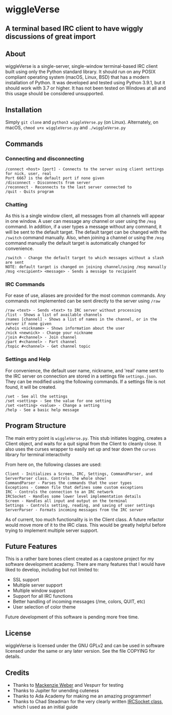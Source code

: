 # wiggleVerse
## A terminal based IRC client to have wiggly discussions of great import

## About
wiggleVerse is a single-server, single-window terminal-based IRC client built using only the Python standard library. It should run on any POSIX compliant operating system (macOS, Linux, BSD) that has a modern installation of Python. It was developed and tested using Python 3.9.1, but it should work with 3.7 or higher. It has not been tested on Windows at all and this usage should be considered unsupported.

## Installation
Simply `git clone` and `python3 wiggleVerse.py` (on Linux). Alternately, on macOS, `chmod u+x wiggleVerse.py` and `./wiggleVerse.py`

## Commands
### Connecting and disconnecting

```
/connect <host> [port] - Connects to the server using client settings for nick, user, real
Port 6667 is the default port if none given
/disconnect - Disconnects from server
/reconnect - Reconnects to the last server connected to
/quit - Quits program
```

### Chatting
As this is a single window client, all messages from all channels will appear in one window. A user can message any channel or user using the `/msg` command. In addition, if a user types a message without any command, it will be sent to the default target. The default target can be changed with the `/switch` command manually. Also, when joining a channel or using the `/msg` command manually the default target is automatically changed for convenience.

```
/switch - Change the default target to which messages without a slash are sent
NOTE: default target is changed on joining channel/using /msg manually
/msg <recipient> <message> - Sends a message to recipient
```

### IRC Commands
For ease of use, aliases are provided for the most common commands. Any commands not implemented can be sent directly to the server using `/raw`

```
/raw <text> - Sends <text> to IRC server without processing
/list - Shows a list of available channels
/names [channel] - Shows a list of names in the channel, or in the server if none given 
/whois <nickname> - Shows information about the user
/nick <newnick> - Change your nickname
/join #<channel> - Join channel
/part #<channel> - Part channel
/topic #<channel> - Get channel topic
```

### Settings and Help
For convenience, the default user name, nickname, and 'real' name sent to the IRC server on connection are stored in a settings file `settings.json`. They can be modified using the following commands. If a settings file is not found, it will be created.
```
/set - See all the settings
/set <setting> - See the value for one setting
/set <setting> <value> - Change a setting
/help - See a basic help message
```

## Program Structure
The main entry point is `wiggleVerse.py`. This stub initiates logging, creates a Client object, and waits for a quit signal from the Client to cleanly close. It also uses the curses wrapper to easily set up and tear down the `curses` library for terminal interactivity

From here on, the following classes are used:
```
Client - Initializes a Screen, IRC, Settings, CommandParser, and ServerParser class. Controls the whole show!
CommandParser - Parses the commands that the user types
Exceptions - Common file that defines some custom exceptions
IRC - Controls the connection to an IRC network
IRCSocket - Handles some lower level implementation details
Screen - Handles all input and output on the terminal
Settings - Controls setting, reading, and saving of user settings
ServerParser - Formats incoming messages from the IRC server
```

As of current, too much functionality is in the Client class. A future refactor would move more of it to the IRC class. This would be greatly helpful before trying to implement multiple server support.

## Future Features
This is a rather bare bones client created as a capstone project for my software development academy. There are many features that I would have liked to develop, including but not limited to:
* SSL support
* Multiple server support
* Multiple window support
* Support for all IRC functions
* Better handling of incoming messages (/me, colors, QUIT, etc)
* User selection of color theme

Future development of this software is pending more free time.

## License
wiggleVerse is licensed under the GNU GPLv2 and can be used in software licensed under the same or any later version. See the file COPYING for details.

## Credits
* Thanks to [Mackenzie Weber](https://github.com/MWeberLambdaweb19) and Vespurr for testing
* Thanks to Jupiter for unending cuteness
* Thanks to Ada Academy for making me an amazing programmer!
* Thanks to Chad Steadman for the very clearly written [IRCSocket class](https://github.com/chad-steadman/python-irc-client/blob/master/ircsocket.py), which I used as an initial guide